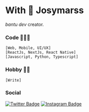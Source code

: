 # With 🖤 Josymarss 

*bantu dev* creator. 

### Code 👨🏿‍💻
    [Web, Mobile, UI/UX]
    [ReactJs, NextJs, React Native]
    [Javascript, Python, Typescript]

### Hobby ✍🏿 
    [Write]

### Social
[![Twitter Badge](https://img.shields.io/badge/-@josymarss-black?style=flat-square&labelColor=white&logo=twitter&logoColor=black&link=https://twitter.com/josymarss)](https://twitter.com/josymarss) 
[![Instagram Badge](https://img.shields.io/badge/-@bantucodedev-black?style=flat-square&labelColor=white&logo=instagram&logoColor=black&link=https://instagram.com/bantucodedev/)](https://www.instagram.com/bantu.io/) 
